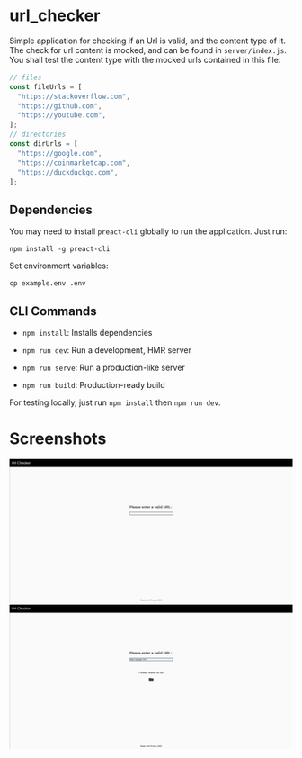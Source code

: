 # url_checker
Simple application for checking if an Url is valid, and the content type of it. The check for url content is mocked, and can be found in `server/index.js`. You shall test the content type with the mocked urls contained in this file:

```javascript
// files
const fileUrls = [
  "https://stackoverflow.com",
  "https://github.com",
  "https://youtube.com",
];
// directories
const dirUrls = [
  "https://google.com",
  "https://coinmarketcap.com",
  "https://duckduckgo.com",
];
```

## Dependencies
You may need to install `preact-cli` globally to run the application. Just run:

```
npm install -g preact-cli
```

Set environment variables:
```
cp example.env .env
```

## CLI Commands
*   `npm install`: Installs dependencies

*   `npm run dev`: Run a development, HMR server

*   `npm run serve`: Run a production-like server

*   `npm run build`: Production-ready build

For testing locally, just run `npm install` then `npm run dev`.

# Screenshots

![Home](/screenshots/home.png?raw=true "Home")
![Url](/screenshots/url.png?raw=true "Url")
